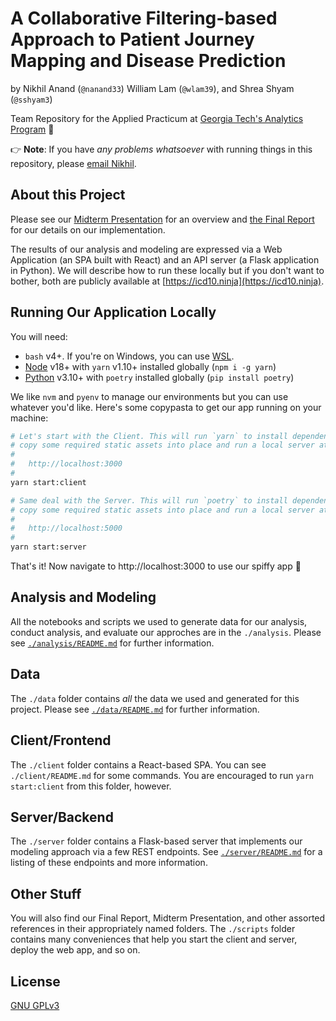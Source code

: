 # A Collaborative Filtering-based Approach to Patient Journey Mapping and Disease Prediction

by Nikhil Anand (`@nanand33`) William Lam (`@wlam39`), and Shrea Shyam (`@sshyam3`)

Team Repository for the Applied Practicum at [Georgia Tech's Analytics Program](https://www.analytics.gatech.edu/) 🐝

👉 **Note**: If you have _any problems whatsoever_ with running things in this repository, please [email Nikhil](mailto:mail@nikhil.io).

## About this Project

Please see our [Midterm Presentation](https://github.com/afreeorange/ISYE6748/blob/master/Mid-term%20Presentation/Presentation.pdf) for an overview and [the Final Report](https://github.com/afreeorange/ISYE6748/blob/master/Final%20Report/Report.pdf) for our details on our implementation.

The results of our analysis and modeling are expressed via a Web Application (an SPA built with React) and an API server (a Flask application in Python). We will describe how to run these locally but if you don't want to bother, both are publicly available at [https://icd10.ninja](https://icd10.ninja).

## Running Our Application Locally

You will need:

- `bash` v4+. If you're on Windows, you can use [WSL](https://learn.microsoft.com/en-us/windows/wsl/install).
- [Node](https://nodejs.org/en/download/) v18+ with `yarn` v1.10+ installed globally (`npm i -g yarn`)
- [Python](https://www.python.org/downloads/) v3.10+ with `poetry` installed globally (`pip install poetry`)

We like `nvm` and `pyenv` to manage our environments but you can use whatever you'd like. Here's some copypasta to get our app running on your machine:

```bash
# Let's start with the Client. This will run `yarn` to install dependencies,
# copy some required static assets into place and run a local server at
#
#   http://localhost:3000
#
yarn start:client

# Same deal with the Server. This will run `poetry` to install dependencies,
# copy some required static assets into place and run a local server at
#
#   http://localhost:5000
#
yarn start:server
```

That's it! Now navigate to http://localhost:3000 to use our spiffy app 🥳

## Analysis and Modeling

All the notebooks and scripts we used to generate data for our analysis, conduct analysis, and evaluate our approches are in the `./analysis`. Please see [`./analysis/README.md`](https://github.com/afreeorange/ISYE6748/blob/master/analysis/README.md) for further information.

## Data

The `./data` folder contains _all_ the data we used and generated for this project. Please see [`./data/README.md`](https://github.com/afreeorange/ISYE6748/blob/master/data/README.md) for further information.

## Client/Frontend

The `./client` folder contains a React-based SPA. You can see `./client/README.md` for some commands. You are encouraged to run `yarn start:client` from this folder, however.

## Server/Backend

The `./server` folder contains a Flask-based server that implements our modeling approach via a few REST endpoints. See [`./server/README.md`](https://github.com/afreeorange/ISYE6748/blob/master/server/README.md) for a listing of these endpoints and more information.

## Other Stuff

You will also find our Final Report, Midterm Presentation, and other assorted references in their appropriately named folders. The `./scripts` folder contains many conveniences that help you start the client and server, deploy the web app, and so on.

## License

[GNU GPLv3](https://www.gnu.org/licenses/gpl-3.0.en.html)
